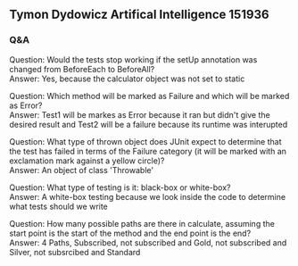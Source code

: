 ## **Tymon Dydowicz Artifical Intelligence 151936**

### Q&A
Question: Would the tests stop working if the setUp annotation was changed from BeforeEach to BeforeAll? \
Answer: Yes, because the calculator object was not set to static

Question: Which method will be marked as Failure and which will be marked as Error? \
Answer: Test1 will be markes as Error because it ran but didn't give the desired result and Test2 will be a failure because its runtime was interupted  

Question: What type of thrown object does JUnit expect to determine that the test has failed in terms of the Failure category (it will be marked with an exclamation mark against a yellow circle)? \
Answer: An object of class 'Throwable'

Question: What type of testing is it: black-box or white-box? \
Answer: A white-box testing because we look inside the code to determine what tests should we write

Question: How many possible paths are there in calculate, assuming the start point is the start of the method and the end point is the end? \
Answer: 4 Paths, Subscribed, not subscribed and Gold, not subscribed and Silver, not subsrcibed and Standard
